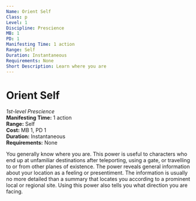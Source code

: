 ```yaml
---
Name: Orient Self
Class: p
Level: 1
Discipline: Prescience
MB: 1
PD: 1
Manifesting Time: 1 action
Range: Self
Duration: Instantaneous
Requirements: None
Short Description: Learn where you are
---
```

# Orient Self
*1st-level Prescience*\
**Manifesting Time:** 1 action\
**Range:** Self\
**Cost:** MB 1, PD 1\
**Duration:** Instantaneous\
**Requirements:** None

You generally know where you are. This power
is useful to characters who end up at unfamiliar destinations
after teleporting, using a gate, or travelling to or from
other planes of existence. The power reveals general information
about your location as a feeling or presentiment. The information
is usually no more detailed than a summary that locates you
according to a prominent local or regional site. Using this
power also tells you what direction you are facing.
